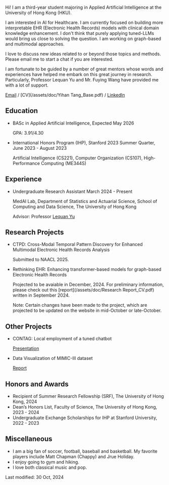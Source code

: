 Hi! I am a third-year student majoring in Applied Artificial Intelligence at the University of Hong Kong (HKU). 

I am interested in AI for Healthcare. I am currently focused on building more interpretable EHR (Electronic Health Records) models with clinical domain knowledge enhancement. I don't think that purely applying tuned-LLMs would bring us close to solving the question. I am working on graph-based and multimodal approaches. 

I love to discuss new ideas related to or beyond those topics and methods. Please email me to start a chat if you are interested.

I am fortunate to be guided by a number of great mentors whose words and experiences have helped me embark on this great journey in research. Particularly, Professor Lequan Yu and Mr. Fuying Wang have provided me with a lot of support. 

[Email](mailto:hanktang.yh@gmail.com) / [CV](/assets/doc/Yihan Tang_Base.pdf) / [LinkedIn](https://www.linkedin.com/in/yihan-tang-hank/) 

## Education
- BASc in Applied Artificial Intelligence, Expected May 2026

  GPA: 3.91/4.30
- International Honors Program (IHP), Stanford 2023 Summer Quarter, June 2023 - August 2023

  Artificial Intelligence (CS221), Computer Organization (CS107), High-Performance Computing (ME344S)

## Experience 
- Undergraduate Research Assistant	March 2024 - Present

  MedAI Lab, Department of Statistics and Actuarial Science, School of Computing and Data Science, The University of Hong Kong
  
  Advisor: Professor [Lequan Yu](https://yulequan.github.io)

## Research Projects
- CTPD: Cross-Modal Temporal Pattern Discovery for Enhanced Multimodal Electronic Health Records Analysis

  Submitted to NAACL 2025.
- Rethinking EHR: Enhancing transformer-based models for graph-based Electronic Health Records

  Projected to be avaiable in December, 2024. For preliminary information, please check out this [report](/assets/doc/Research Report_CV.pdf) written in September 2024.

  Note: Certain changes have been made to the project, which are projected to be updated on the website in mid-October or late-October.
## Other Projects
- CONTAG: Local employment of a tuned chatbot
  
  [Presentation](/assets/doc/DESN9002_Presentation.pdf)
- Data Visualization of MIMIC-III dataset
  
  [Report](/assets/doc/stat3622_report.pdf)

## Honors and Awards 
- Recipient of Summer Research Fellowship (SRF), The University of Hong Kong, 2024
- Dean’s Honors List, Faculty of Science, The University of Hong Kong, 2023 - 2024
- Undergraduate Exchange Scholarships for IHP at Stanford University,	2022 - 2023

## Miscellaneous
- I am a big fan of soccer, football, baseball and basketball. My favorite players include Matt Chapman (Chappy) and Jrue Holiday.
- I enjoy going to gym and hiking.
- I love both classical music and pop.

Last modified: 30 Oct, 2024

